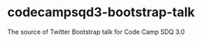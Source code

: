 codecampsqd3-bootstrap-talk
===========================

The source of Twitter Bootstrap talk for Code Camp SDQ 3.0
